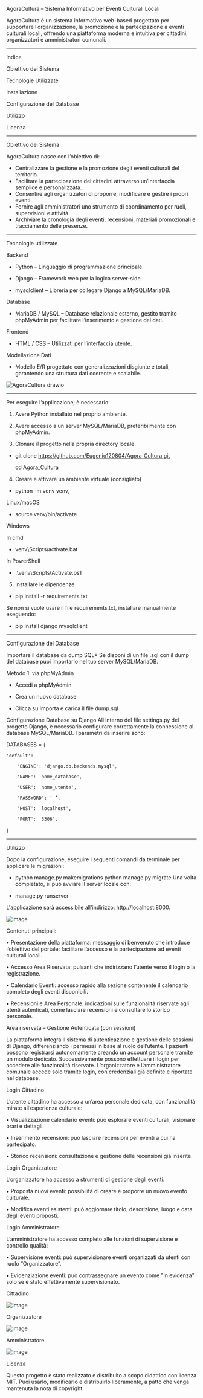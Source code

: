 AgoraCultura – Sistema Informativo per Eventi Culturali Locali

AgoraCultura è un sistema informativo web-based progettato per supportare l’organizzazione, la promozione e la partecipazione a eventi culturali locali, offrendo una piattaforma moderna e intuitiva per cittadini, organizzatori e amministratori comunali.

--------------------------------------------------------------------------------------------------------------------------------------------------------------------------------------------------------------------
Indice

Obiettivo del Sistema

Tecnologie Utilizzate

Installazione

Configurazione del Database

Utilizzo

Licenza

--------------------------------------------------------------------------------------------------------------------------------------------------------------------------------------------------------------------
Obiettivo del Sistema

AgoraCultura nasce con l’obiettivo di:
- Centralizzare la gestione e la promozione degli eventi culturali del territorio.
- Facilitare la partecipazione dei cittadini attraverso un’interfaccia semplice e personalizzata.
- Consentire agli organizzatori di proporre, modificare e gestire i propri eventi.
- Fornire agli amministratori uno strumento di coordinamento per ruoli, supervisioni e attività.
- Archiviare la cronologia degli eventi, recensioni, materiali promozionali e tracciamento delle presenze.
--------------------------------------------------------------------------------------------------------------------------------------------------------------------------------------------------------------------
Tecnologie utilizzate


Backend

- Python – Linguaggio di programmazione principale.

- Django – Framework web per la logica server-side.

- mysqlclient – Libreria per collegare Django a MySQL/MariaDB.

Database
- MariaDB / MySQL – Database relazionale esterno, gestito tramite phpMyAdmin per facilitare l’inserimento e gestione dei dati.

Frontend
- HTML / CSS – Utilizzati per l’interfaccia utente.

Modellazione Dati
- Modello E/R progettato con generalizzazioni disgiunte e totali, garantendo una struttura dati coerente e scalabile.

![AgoraCultura drawio](https://github.com/user-attachments/assets/67c97d27-171c-472c-a1e0-946875757b26)

--------------------------------------------------------------------------------------------------------------------------------------------------------------------------------------------------------------------
Per eseguire l’applicazione, è necessario:

1. Avere Python installato nel proprio ambiente.

3. Avere accesso a un server MySQL/MariaDB, preferibilmente con phpMyAdmin.
   
5. Clonare il progetto nella propria directory locale.

- git clone https://github.com/Eugenio120804/Agora_Cultura.git

  cd Agora_Cultura

4. Creare e attivare un ambiente virtuale (consigliato)

- python -m venv venv,

Linux/macOS

- source venv/bin/activate

Windows

In cmd

- venv\Scripts\activate.bat

In PowerShell

- .\venv\Scripts\Activate.ps1

5. Installare le dipendenze

- pip install -r requirements.txt

Se non si vuole usare il file requirements.txt, installare manualmente eseguendo:

- pip install django mysqlclient

--------------------------------------------------------------------------------------------------------------------------------------------------------------------------------------------------------------------
Configurazione del Database

Importare il database da dump SQL* Se disponi di un file .sql con il dump del database puoi importarlo nel tuo server MySQL/MariaDB.

Metodo 1: via phpMyAdmin

- Accedi a phpMyAdmin

- Crea un nuovo database

- Clicca su Importa e carica il file dump.sql

Configurazione Database su Django All’interno del file settings.py del progetto Django, è necessario configurare correttamente la connessione al database MySQL/MariaDB. I parametri da inserire sono:

DATABASES = {

    'default': 
    
        'ENGINE': 'django.db.backends.mysql',
        
        'NAME': 'nome_database',
        
        'USER': 'nome_utente',
        
        'PASSWORD': ‘ ’,
        
        'HOST': 'localhost',
        
        'PORT': '3306',
}

--------------------------------------------------------------------------------------------------------------------------------------------------------------------------------------------------------------------
Utilizzo

Dopo la configurazione, eseguire i seguenti comandi da terminale per applicare le migrazioni:


- python manage.py makemigrations
  python manage.py migrate
Una volta completato, si può avviare il server locale con:

- manage.py runserver

L'applicazione sarà accessibile all'indirizzo: http://localhost:8000.

![image](https://github.com/user-attachments/assets/44e11b09-3932-4481-9640-3139fd480211)

Contenuti principali:

•	Presentazione della piattaforma: messaggio di benvenuto che introduce l’obiettivo del portale: facilitare l’accesso e la partecipazione ad eventi culturali locali.

•	Accesso Area Riservata: pulsanti che indirizzano l’utente verso il login o la registrazione.

•	Calendario Eventi: accesso rapido alla sezione contenente il calendario completo degli eventi disponibili.

•	Recensioni e Area Personale: indicazioni sulle funzionalità riservate agli utenti autenticati, come lasciare recensioni e consultare lo storico personale.



Area riservata – Gestione Autenticata (con sessioni)

La piattaforma integra il sistema di autenticazione e gestione delle sessioni di Django, differenziando i permessi in base al ruolo dell’utente. I pazienti possono registrarsi autonomamente creando un account personale tramite un modulo dedicato. Successivamente possono effettuare il login per accedere alle funzionalità riservate.
L’organizzatore e l’amministratore comunale accede solo tramite login, con credenziali già definite e riportate nel database.



Login Cittadino

L’utente cittadino ha accesso a un’area personale dedicata, con funzionalità mirate all’esperienza culturale:

•	Visualizzazione calendario eventi: può esplorare eventi culturali, visionare orari e dettagli.

•	Inserimento recensioni: può lasciare recensioni per eventi a cui ha partecipato.

•	Storico recensioni: consultazione e gestione delle recensioni già inserite.
 


Login Organizzatore

L’organizzatore ha accesso a strumenti di gestione degli eventi:

•	Proposta nuovi eventi: possibilità di creare e proporre un nuovo evento culturale.

•	Modifica eventi esistenti: può aggiornare titolo, descrizione, luogo e data degli eventi proposti.
 



Login Amministratore

L’amministratore ha accesso completo alle funzioni di supervisione e controllo qualità:

•	Supervisione eventi: può supervisionare eventi organizzati da utenti con ruolo “Organizzatore”.

•	Evidenziazione eventi: può contrassegnare un evento come "in evidenza" solo se è stato effettivamente supervisionato.
 


Cittadino

![image](https://github.com/user-attachments/assets/3456f905-1b1c-4516-9b13-3f1cf9392da5)



Organizzatore

![image](https://github.com/user-attachments/assets/255af1d1-5b4d-4df2-a691-65f8cfd6c83d)



Amministratore

![image](https://github.com/user-attachments/assets/c7d62eae-ad4b-416f-94eb-4d58b4f6ad75)



Licenza

Questo progetto è stato realizzato e distribuito a scopo didattico con licenza MIT. Puoi usarlo, modificarlo e distribuirlo liberamente, a patto che venga mantenuta la nota di copyright.




